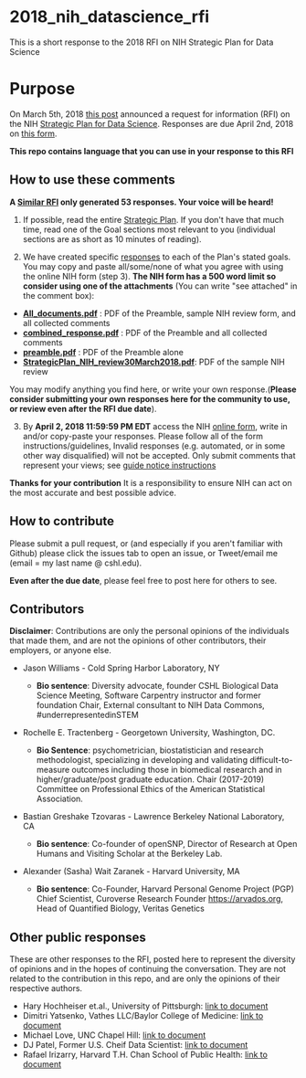 # 2018_nih_datascience_rfi
This is a short response to the 2018 RFI on NIH Strategic Plan for Data Science

# Purpose
On March 5th, 2018 [this post](https://nexus.od.nih.gov/all/2018/03/05/requesting-your-input-on-the-draft-nih-strategic-plan-for-data-science/) announced a request for information (RFI) on the
NIH [Strategic Plan for Data Science](https://grants.nih.gov/grants/rfi/NIH-Strategic-Plan-for-Data-Science.pdf).
Responses are due April 2nd, 2018 on [this form](https://grants.nih.gov/grants/rfi/rfi.cfm?ID=73).

**This repo contains language that you can use in your response to this RFI**

## How to use these comments

**A [Similar RFI](https://nlmdirector.nlm.nih.gov/2018/03/20/next-generation-data-science-research-challenges/) only generated 53 responses. Your voice will be heard!**

1. If possible, read the entire [Strategic Plan](https://grants.nih.gov/grants/rfi/NIH-Strategic-Plan-for-Data-Science.pdf).
If you don't have that much time, read one of the Goal sections most relevant to
you (individual sections are as short as 10 minutes of reading).

2. We have created specific [responses](./combined_response.md) to each of the
Plan's stated goals. You may copy and paste all/some/none of what you agree with
using the online NIH form (step 3).
**The NIH form has a 500 word limit so consider using one of the attachments**
(You can write "see attached" in the comment box):

- **[All_documents.pdf](./All_documents.pdf)** : PDF of the Preamble, sample NIH
  review form, and all collected comments
- **[combined_response.pdf](combined_response.pdf)** : PDF of the Preamble and all
  collected comments
- **[preamble.pdf](preamble.pdf)** : PDF of the Preamble alone
- **[StrategicPlan_NIH_review30March2018.pdf](StrategicPlan_NIH_review30March2018.pdf)**:  PDF of the sample NIH review

You may modify anything you find here, or write your own response.(**Please consider submitting your own responses here for the community to use, or review even after the
RFI due date**).

3. By **April 2, 2018 11:59:59 PM EDT** access the NIH [online form](https://grants.nih.gov/grants/rfi/rfi.cfm?ID=73), write in and/or
copy-paste your responses. Please follow all of the form instructions/guidelines,
Invalid responses (e.g. automated, or in some other way disqualified) will not
be accepted. Only submit comments that represent your
views; see [guide notice instructions](https://grants.nih.gov/grants/guide/notice-files/NOT-OD-18-134.html)



**Thanks for your contribution** It is a responsibility to ensure NIH can act
on the most accurate and best possible advice.



## How to contribute

Please submit a pull request, or (and especially if you aren't familiar with
Github) please click the issues tab to open an issue, or Tweet/email me (email =
my last name @ cshl.edu).

**Even after the due date**, please feel free to post here for others to see.

## Contributors

**Disclaimer**: Contributions are only the personal opinions of the individuals
that made them, and are not the opinions of other contributors, their employers,
or anyone else.


- Jason Williams - Cold Spring Harbor Laboratory, NY
  - **Bio sentence**: Diversity advocate, founder CSHL Biological Data Science Meeting,
    Software Carpentry instructor and former foundation Chair, External consultant to
    NIH Data Commons, #underrepresentedinSTEM

- Rochelle E. Tractenberg - Georgetown University, Washington, DC.
  - **Bio Sentence**: psychometrician, biostatistician and research methodologist, specializing
    in developing and validating difficult-to-measure outcomes including those in biomedical research and in higher/graduate/post graduate education. Chair (2017-2019) Committee on Professional Ethics of the American Statistical Association.

- Bastian Greshake Tzovaras - Lawrence Berkeley National Laboratory, CA
  - **Bio sentence**: Co-founder of openSNP, Director of Research at Open Humans and
    Visiting Scholar at the Berkeley Lab.

- Alexander (Sasha) Wait Zaranek - Harvard University, MA
  - **Bio sentence**: Co-Founder, Harvard Personal Genome Project (PGP) Chief Scientist, Curoverse Research Founder https://arvados.org, Head of Quantified Biology, Veritas Genetics

## Other public responses

These are other responses to the RFI, posted here to represent the diversity
of opinions and in the hopes of continuing the conversation. They are not
related to the contribution in this repo, and are only the opinions of their
respective authors.

- Hary Hochheiser et.al., University of Pittsburgh: [link to document](https://docs.google.com/document/d/1ibfFtWu75OQelcOUj-EXLCWc1qox0xugE_bqfdVF8Kc/edit)
- Dimitri Yatsenko, Vathes LLC/Baylor College of Medicine: [link to document](https://github.com/dimitri-yatsenko/NIH-RFI-Strategic-Plan-for-Data-Science)
- Michael Love, UNC Chapel Hill: [link to document](https://github.com/mikelove/2018_nih_datascience_rfi)
- DJ Patel, Former U.S. Cheif Data Scientist: [link to document](https://www.linkedin.com/pulse/data-science-nih-healthcare-dj-patil/)
- Rafael Irizarry, Harvard T.H. Chan School of Public Health: [link to document](https://simplystatistics.org/2018/04/02/input-on-the-draft-nih-strategic-plan-for-data-science/)
